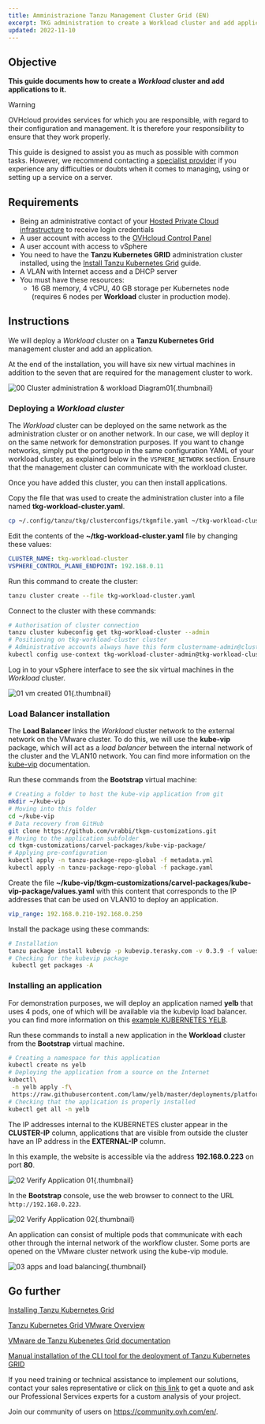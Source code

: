 ```yaml
---
title: Amministrazione Tanzu Management Cluster Grid (EN)
excerpt: TKG administration to create a Workload cluster and add applications to this cluster
updated: 2022-11-10
---
```


## Objective

**This guide documents how to create a *Workload* cluster and add applications to it.**

> [!warning]
> OVHcloud provides services for which you are responsible, with regard to their configuration and management. It is therefore your responsibility to ensure that they work properly.
>
> This guide is designed to assist you as much as possible with common tasks. However, we recommend contacting a [specialist provider](https://partner.ovhcloud.com/en-gb/) if you experience any difficulties or doubts when it comes to managing, using or setting up a service on a server.
>

## Requirements

- Being an administrative contact of your [Hosted Private Cloud infrastructure](https://www.ovhcloud.com/it/enterprise/products/hosted-private-cloud/) to receive login credentials
- A user account with access to the [OVHcloud Control Panel](https://www.ovh.com/auth/?action=gotomanager&from=https://www.ovh.it/&ovhSubsidiary=it)
- A user account with access to vSphere
- You need to have the **Tanzu Kubernetes GRID** administration cluster installed, using the [Install Tanzu Kubernetes Grid](/pages/hosted_private_cloud/hosted_private_cloud_powered_by_vmware/tanzu_tkgm_02installation) guide.
- A VLAN with Internet access and a DHCP server
- You must have these resources:
    - 16 GB memory, 4 vCPU, 40 GB storage per Kubernetes node (requires 6 nodes per **Workload** cluster in production mode).

## Instructions

We will deploy a *Workload* cluster on a **Tanzu Kubernetes Grid** management cluster and add an application.

At the end of the installation, you will have six new virtual machines in addition to the seven that are required for the management cluster to work. 

![00 Cluster administration & workload Diagram01](images/00-tkc-mc-wc01.png){.thumbnail}

### Deploying a *Workload cluster*

The *Workload* cluster can be deployed on the same network as the administration cluster or on another network. In our case, we will deploy it on the same network for demonstration purposes. If you want to change networks, simply put the portgroup in the same configuration YAML of your workload cluster, as explained below in the `VSPHERE_NETWORK` section. Ensure that the management cluster can communicate with the workload cluster.

Once you have added this cluster, you can then install applications. 

Copy the file that was used to create the administration cluster into a file named **tkg-workload-cluster.yaml**.

```bash
cp ~/.config/tanzu/tkg/clusterconfigs/tkgmfile.yaml ~/tkg-workload-cluster.yaml
```

Edit the contents of the **~/tkg-workload-cluster.yaml** file by changing these values:

```yaml
CLUSTER_NAME: tkg-workload-cluster
VSPHERE_CONTROL_PLANE_ENDPOINT: 192.168.0.11
```

Run this command to create the cluster:

```bash
tanzu cluster create --file tkg-workload-cluster.yaml
```

Connect to the cluster with these commands:

```bash
# Authorisation of cluster connection
tanzu cluster kubeconfig get tkg-workload-cluster --admin
# Positioning on tkg-workload-cluster cluster
# Administrative accounts always have this form clustername-admin@clustername
kubectl config use-context tkg-workload-cluster-admin@tkg-workload-cluster
```

Log in to your vSphere interface to see the six virtual machines in the *Workload* cluster.

![01 vm created 01](images/01-vm-created-after-cwl-deployment01.png){.thumbnail}

### Load Balancer installation

The **Load Balancer** links the *Workload* cluster network to the external network on the VMware cluster. To do this, we will use the **kube-vip** package, which will act as a *load balancer* between the internal network of the cluster and the VLAN10 network. You can find more information on the [kube-vip](https://kube-vip.io/) documentation.

Run these commands from the **Bootstrap** virtual machine:

```bash
# Creating a folder to host the kube-vip application from git
mkdir ~/kube-vip
# Moving into this folder
cd ~/kube-vip
# Data recovery from GitHub
git clone https://github.com/vrabbi/tkgm-customizations.git
# Moving to the application subfolder
cd tkgm-customizations/carvel-packages/kube-vip-package/
# Applying pre-configuration
kubectl apply -n tanzu-package-repo-global -f metadata.yml
kubectl apply -n tanzu-package-repo-global -f package.yaml
```

Create the file **~/kube-vip/tkgm-customizations/carvel-packages/kube-vip-package/values.yaml** with this content that corresponds to the IP addresses that can be used on VLAN10 to deploy an application.

```yaml
vip_range: 192.168.0.210-192.168.0.250
```

Install the package using these commands:

```bash
# Installation
tanzu package install kubevip -p kubevip.terasky.com -v 0.3.9 -f values.yaml
# Checking for the kubevip package
 kubectl get packages -A
```

### Installing an application

For demonstration purposes, we will deploy an application named **yelb** that uses 4 pods, one of which will be available via the kubevip load balancer. you can find more information on this [example KUBERNETES YELB](https://github.com/mreferre/yelb).

Run these commands to install a new application in the **Workload** cluster from the **Bootstrap** virtual machine.

```bash
# Creating a namespace for this application
kubectl create ns yelb
# Deploying the application from a source on the Internet
kubectl\
 -n yelb apply -f\
 https://raw.githubusercontent.com/lamw/yelb/master/deployments/platformdeployment/Kubernetes/yaml/yelb-k8s-loadbalancer.yaml
# Checking that the application is properly installed
kubectl get all -n yelb
```

The IP addresses internal to the KUBERNETES cluster appear in the **CLUSTER-IP** column, applications that are visible from outside the cluster have an IP address in the **EXTERNAL-IP** column.

In this example, the website is accessible via the address **192.168.0.223** on port **80**.

![02 Verify Application 01](images/02-verify-application-01.png){.thumbnail}

In the **Bootstrap** console, use the web browser to connect to the URL `http://192.168.0.223`.

![02 Verify Application 02](images/02-verify-application-02.png){.thumbnail}

An application can consist of multiple pods that communicate with each other through the internal network of the workflow cluster. Some ports are opened on the VMware cluster network using the kube-vip module.

![03 apps and load balancing](images/03-internetworkcommunication01.png){.thumbnail}

## Go further

[Installing Tanzu Kubernetes Grid](/pages/hosted_private_cloud/hosted_private_cloud_powered_by_vmware/tanzu_tkgm_02installation)

[Tanzu Kubernetes Grid VMware Overview](https://tanzu.vmware.com/kubernetes-grid)

[VMware de Tanzu Kubenetes Grid documentation](https://docs.vmware.com/en/VMware-Tanzu-Kubernetes-Grid/index.html)

[Manual installation of the CLI tool for the deployment of Tanzu Kubernetes GRID](https://docs.vmware.com/en/VMware-Tanzu-Kubernetes-Grid/1.5/vmware-tanzu-kubernetes-grid-15/GUID-install-cli.html)

If you need training or technical assistance to implement our solutions, contact your sales representative or click on [this link](https://www.ovhcloud.com/it/professional-services/) to get a quote and ask our Professional Services experts for a custom analysis of your project.

Join our community of users on <https://community.ovh.com/en/>.
